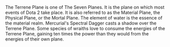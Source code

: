 The Terrene Plane is one of The Seven Planes. It is the plane on which most events of Dota 2 take place. It is also referred to as the Material Plane, the Physical Plane, or the Mortal Plane.
The element of water is the essence of the material realm.
Mercurial's  Spectral Dagger casts a shadow over the Terrene Plane.
Some species of wraiths love to consume the energies of the Terrene Plane, gaining ten times the power than they would from the energies of their own plane.
